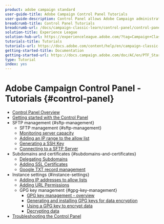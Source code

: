 ```yaml
---
product: adobe campaign standard
user-guide-title: Adobe Campaign Control Panel Tutorials
user-guide-description: Control Panel allows Adobe Campaign administrators to monitor key assets and perform administrative tasks, such as managing the SFTP storage by instance or allow list IP addresses.
breadcrumb-title: Control Panel Tutorials
breadcrumb-url: /docs/campaign-classic-learn/control-panel/control-panel-overview.html
solution-title: Experience League
solution-hub-url: https://experienceleague.adobe.com/?tag=Campaign+Classic#recommended/solutions/campaign
tutorials-title: Tutorials
tutorials-url: https://docs.adobe.com/content/help/en/campaign-classic-learn/tutorials/overview.html
getting-started-title: Documentation
getting-started-url: https://docs.campaign.adobe.com/doc/AC/en/PTF_Starting_with_Adobe_Campaign_About_Adobe_Campaign_Classic.html
type: Tutorial
index: yes
---
```


# Adobe Campaign Control Panel - Tutorials {#control-panel}

+ [Control Panel Overview](/help/control-panel-tutorials/control-panel-overview.md)
+ [Getting started with the Control Panel](/help/control-panel-tutorials/getting-started-with-the-control-panel.md)
+ SFTP management {#sftp-management}
    + SFTP management {#sftp-management}
    + [Monitoring server capacity](/help/control-panel-tutorials/sftp-management/monitoring-server-capacity.md)
    + [Adding an IP range to the allow list](/help/control-panel-tutorials/sftp-management/adding-ip-range-to-allow-list.md)
    + [Generating a SSH Key](/help/control-panel-tutorials/sftp-management/generate-ssh-key.md)  
    + [Connecting to a SFTP Server](/help/control-panel-tutorials/sftp-management/connect-to-sftp-server.md)
+ Subdomains and certificates {#subdomains-and-certificates}
    + [Delegating Subdomains](/help/control-panel-tutorials/subdomains-and-certificates/subdomain-delegation.md)
    + [Adding SSL Certificates](/help/control-panel-tutorials/subdomains-and-certificates/adding-ssl-certificates.md)
    + [Google TXT record management](/help/control-panel-tutorials/subdomains-and-certificates/google-txt-record-management.md)
+ Instance settings {#instance-settings}
    + [Adding IP addresses to allow lists](/help/control-panel-tutorials/instance-settings/ip-allow-listing.md)
    + [Adding URL Permissions](/help/control-panel-tutorials/instance-settings/adding-url-permissions.md)
    + GPG key management {#gpg-key-management}
      + [GPG key management - overview](/help/control-panel-tutorials/instance-settings/gpg-key-management/gpg-key-management-overview.md)
      + [Generating and installing GPG keys for data encryption](/help/control-panel-tutorials/instance-settings/gpg-key-management/generating-and-installing-gpg-keys-for-data-encryption.md)
      + [Using a GPG key to encrypt data](/help/control-panel-tutorials/instance-settings/gpg-key-management/using-a-gpg-key-to-encrypt-data.md)
      + [Decrypting data](/help/control-panel-tutorials/instance-settings/gpg-key-management/decrypting-data.md)
+ [Troubleshooting the Control Panel](/help/control-panel-tutorials/trouble-shooting.md)
